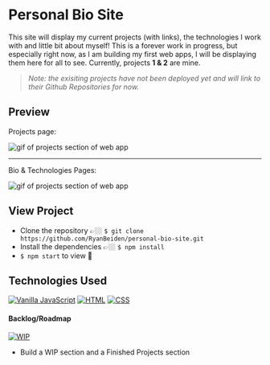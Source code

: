 # Personal Bio Site
This site will display my current projects (with links), the technologies I work with and little bit about myself! This is a forever work in progress, but especially right now, as I am building my first web apps, I will be displaying them here for all to see. Currently, projects **1 & 2** are mine.
>*Note: the exisiting projects have not been deployed yet and will link to their Github Repositories for now.*

## Preview

Projects page:

![gif of projects section of web app](./src/assets/personal-bio-site-demo-1.gif)

---

Bio & Technologies Pages:

![gif of projects section of web app](./src/assets/personal-bio-site-demo-2.gif)

## View Project
- Clone the repository 👉🏼 `$ git clone https://github.com/RyanBeiden/personal-bio-site.git`
- Install the dependencies 👉🏼 `$ npm install`
- `$ npm start` to view 👀

## Technologies Used
[![Vanilla JavaScript](https://img.shields.io/badge/-Vanilla%20JavaScript-2c9fcc?style=flat-square)](#) [![HTML](https://img.shields.io/badge/-HTML-2c9fcc?style=flat-square)](#) [![CSS](https://img.shields.io/badge/-CSS-2c9fcc?style=flat-square)](#)

#### Backlog/Roadmap

[![WIP](https://img.shields.io/badge/-Work%20In%20Progress-orange?style=flat-square)](#)

- Build a WIP section and a Finished Projects section
